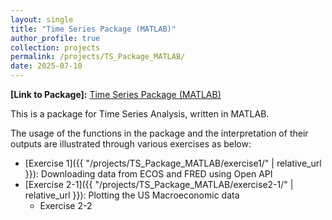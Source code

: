 ```yaml
---
layout: single
title: "Time Series Package (MATLAB)"
author_profile: true
collection: projects
permalink: /projects/TS_Package_MATLAB/
date: 2025-07-10
---
```


**[Link to Package]:** <a href="https://github.com/hjchu95/Time_Series_Package" target="_blank">Time Series Package (MATLAB)</a>  

This is a package for Time Series Analysis, written in MATLAB.  

The usage of the functions in the package and the interpretation of their outputs are illustrated through various exercises as below:

- [Exercise 1]({{ "/projects/TS_Package_MATLAB/exercise1/" | relative_url }}): Downloading data from ECOS and FRED using Open API
- [Exercise 2-1]({{ "/projects/TS_Package_MATLAB/exercise2-1/" | relative_url }}): Plotting the US Macroeconomic data
    - Exercise 2-2